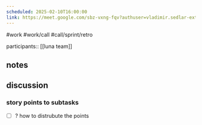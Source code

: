 ```yaml
---
scheduled: 2025-02-10T16:00:00
link: https://meet.google.com/sbz-vxng-fqv?authuser=vladimir.sedlar-ext@aviv-group.com
---
```

#work #work/call #call/sprint/retro

participants:: [[luna team]]

## notes

## discussion

### story points to subtasks

- [ ] ? how to distrubute the points
